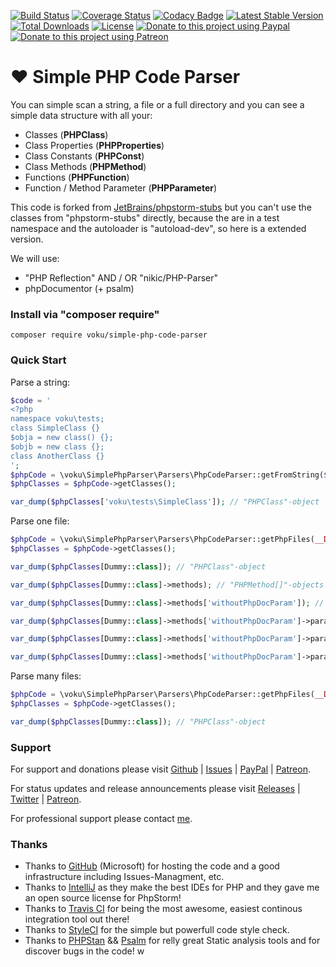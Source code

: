 [![Build Status](https://travis-ci.com/voku/Simple-PHP-Code-Parser.svg?branch=master)](https://travis-ci.com/voku/Simple-PHP-Code-Parser)
[![Coverage Status](https://coveralls.io/repos/github/voku/Simple-PHP-Code-Parser/badge.svg?branch=master)](https://coveralls.io/github/voku/Simple-PHP-Code-Parser?branch=master)
[![Codacy Badge](https://api.codacy.com/project/badge/Grade/2feaf2a179a24a5fac99cbf67e72df2f)](https://www.codacy.com/manual/voku/Simple-PHP-Code-Parser?utm_source=github.com&amp;utm_medium=referral&amp;utm_content=voku/Simple-PHP-Code-Parser&amp;utm_campaign=Badge_Grade)
[![Latest Stable Version](https://poser.pugx.org/voku/Simple-PHP-Code-Parser/v/stable)](https://packagist.org/packages/voku/simple-php-code-parser) 
[![Total Downloads](https://poser.pugx.org/voku/simple-php-code-parser/downloads)](https://packagist.org/packages/voku/simple-php-code-parser) 
[![License](https://poser.pugx.org/voku/simple-php-code-parser/license)](https://packagist.org/packages/voku/simple-php-code-parser)
[![Donate to this project using Paypal](https://img.shields.io/badge/paypal-donate-yellow.svg)](https://www.paypal.me/moelleken)
[![Donate to this project using Patreon](https://img.shields.io/badge/patreon-donate-yellow.svg)](https://www.patreon.com/voku)

# ❤ Simple PHP Code Parser

You can simple scan a string, a file or a full directory and you can see a simple data structure with all your:
- Classes (**PHPClass**)
- Class Properties (**PHPProperties**)
- Class Constants (**PHPConst**)
- Class Methods (**PHPMethod**)
- Functions (**PHPFunction**)
- Function / Method Parameter (**PHPParameter**)

This code is forked from [JetBrains/phpstorm-stubs](https://github.com/JetBrains/phpstorm-stubs/tree/master/tests) but you can't use the classes from "phpstorm-stubs" directly, 
because the are in a test namespace and the autoloader is "autoload-dev", so here is a extended version. 

We will use:
- "PHP Reflection" AND / OR "nikic/PHP-Parser"
- phpDocumentor (+ psalm)

### Install via "composer require"

```shell
composer require voku/simple-php-code-parser
```

### Quick Start

Parse a string:
```php
$code = '
<?php
namespace voku\tests;
class SimpleClass {}
$obja = new class() {};
$objb = new class {};
class AnotherClass {}
';
$phpCode = \voku\SimplePhpParser\Parsers\PhpCodeParser::getFromString($code);
$phpClasses = $phpCode->getClasses();

var_dump($phpClasses['voku\tests\SimpleClass']); // "PHPClass"-object
```

Parse one file:
```php
$phpCode = \voku\SimplePhpParser\Parsers\PhpCodeParser::getPhpFiles(__DIR__ . '/Dummy.php');
$phpClasses = $phpCode->getClasses();

var_dump($phpClasses[Dummy::class]); // "PHPClass"-object

var_dump($phpClasses[Dummy::class]->methods); // "PHPMethod[]"-objects

var_dump($phpClasses[Dummy::class]->methods['withoutPhpDocParam']); // "PHPMethod"-object

var_dump($phpClasses[Dummy::class]->methods['withoutPhpDocParam']->parameters); // "PHPParameter[]"-objects

var_dump($phpClasses[Dummy::class]->methods['withoutPhpDocParam']->parameters['useRandInt']); // "PHPParameter"-object

var_dump($phpClasses[Dummy::class]->methods['withoutPhpDocParam']->parameters['useRandInt']->type); // "bool"
````

Parse many files:
```php
$phpCode = \voku\SimplePhpParser\Parsers\PhpCodeParser::getPhpFiles(__DIR__ . '/src');
$phpClasses = $phpCode->getClasses();

var_dump($phpClasses[Dummy::class]); // "PHPClass"-object
````

### Support

For support and donations please visit [Github](https://github.com/voku/simple_html_dom/) | [Issues](https://github.com/voku/simple_html_dom/issues) | [PayPal](https://paypal.me/moelleken) | [Patreon](https://www.patreon.com/voku).

For status updates and release announcements please visit [Releases](https://github.com/voku/simple_html_dom/releases) | [Twitter](https://twitter.com/suckup_de) | [Patreon](https://www.patreon.com/voku/posts).

For professional support please contact [me](https://about.me/voku).

### Thanks

- Thanks to [GitHub](https://github.com) (Microsoft) for hosting the code and a good infrastructure including Issues-Managment, etc.
- Thanks to [IntelliJ](https://www.jetbrains.com) as they make the best IDEs for PHP and they gave me an open source license for PhpStorm!
- Thanks to [Travis CI](https://travis-ci.com/) for being the most awesome, easiest continous integration tool out there!
- Thanks to [StyleCI](https://styleci.io/) for the simple but powerfull code style check.
- Thanks to [PHPStan](https://github.com/phpstan/phpstan) && [Psalm](https://github.com/vimeo/psalm) for relly great Static analysis tools and for discover bugs in the code!
w
